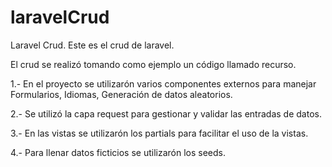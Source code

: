 # laravelCrud

Laravel Crud.
Este es el crud de laravel.

El crud se realizó tomando como ejemplo un código llamado recurso.

  1.- En el proyecto se utilizarón varios componentes externos para manejar Formularios, Idiomas, Generación de datos aleatorios.

  2.- Se utilizó la capa request para gestionar y validar las entradas de datos.

  3.- En las vistas se utilizarón los partials para facilitar el uso de la vistas.

  4.- Para llenar datos ficticios se utilizarón los seeds.

